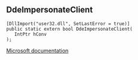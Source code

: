 ## DdeImpersonateClient

```
[DllImport("user32.dll", SetLastError = true)]
public static extern bool DdeImpersonateClient(
   IntPtr hConv
);
```

[Microsoft documentation](https://docs.microsoft.com/en-us/windows/win32/api/winuser/nf-winuser-ddeimpersonateclient)
